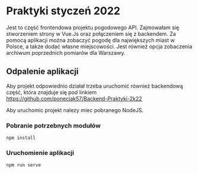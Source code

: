 # Praktyki styczeń 2022

Jest to część frontendowa projektu pogodowego API. Zajmowałam się stworzeniem strony w Vue.Js oraz połączeniem się z backendem.
Za pomocą aplikacji można zobaczyć pogodę dla największych miast w Polsce, a także dodać własne miejscowości. Jest również opcja zobaczenia archiwum poprzednich pomiarów dla Warszawy.

## Odpalenie aplikacji

Aby projekt odpowiednio działał trzeba uruchomić również backendową część, która znajduje się pod linkiem
https://github.com/poneciak57/Backend-Praktyki-2k22

Aby uruchomic projekt nalezy miec pobranego NodeJS.

### Pobranie potrzebnych modułów

```
npm install
```

### Uruchomienie aplikacji

```
npm run serve
```

